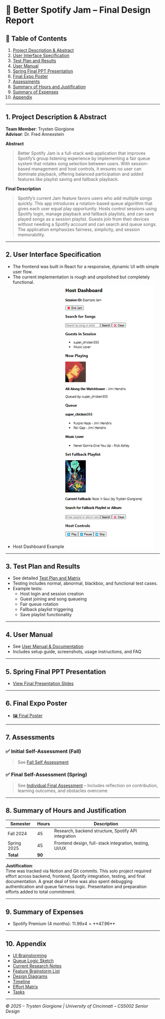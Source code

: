 
# 🎵 Better Spotify Jam – Final Design Report

## 📘 Table of Contents
1. [Project Description & Abstract](#1-project-description--abstract)
2. [User Interface Specification](#2-user-interface-specification)
3. [Test Plan and Results](#3-test-plan-and-results)
4. [User Manual](#4-user-manual)
5. [Spring Final PPT Presentation](#5-spring-final-ppt-presentation)
6. [Final Expo Poster](#6-final-expo-poster)
7. [Assessments](#7-assessments)
8. [Summary of Hours and Justification](#8-summary-of-hours-and-justification)
9. [Summary of Expenses](#9-summary-of-expenses)
10. [Appendix](#10-appendix)

---

## 1. Project Description & Abstract

**Team Member**: Trysten Giorgione  
**Advisor**: Dr. Fred Annexstein  

**Abstract**  
> Better Spotify Jam is a full-stack web application that improves Spotify’s group listening experience by implementing a fair queue system that rotates song selection between users. With session-based management and host controls, it ensures no user can dominate playback, offering balanced participation and added features like playlist saving and fallback playback.

**Final Description**  
> Spotify’s current Jam feature favors users who add multiple songs quickly. This app introduces a rotation-based queue algorithm that gives each user equal play opportunity. Hosts control sessions using Spotify login, manage playback and fallback playlists, and can save played songs as a session playlist. Guests join from their devices without needing a Spotify account and can search and queue songs. The application emphasizes fairness, simplicity, and session memorability.

---

## 2. User Interface Specification

- The frontend was built in React for a responsive, dynamic UI with simple user flow.
- The current implementation is rough and unpolished but completely functional.
- Host Dashboard Example
  ![Host Dashboard](screenshots/host_dashboard.png)

---

## 3. Test Plan and Results

- See detailed [Test Plan and Matrix](Test_Plan.md)
- Testing includes normal, abnormal, blackbox, and functional test cases.
- Example tests:
  - Host login and session creation
  - Guest joining and song queueing
  - Fair queue rotation
  - Fallback playlist triggering
  - Save playlist functionality

---

## 4. User Manual

- See [User Manual & Documentation](User_Documentation_Better_Spotify_Jam.md)
- Includes setup guide, screenshots, usage instructions, and FAQ

---

## 5. Spring Final PPT Presentation

- [View Final Presentation Slides](Final_Deliverables/Better_Spotify_Jam_Presentation.pptx)

---

## 6. Final Expo Poster

- [🖼️ Final Poster](Final_Deliverables/Fair-Spotify-Jam-Poster-IV.pdf)

---

## 7. Assessments

### ✅ Initial Self-Assessment (Fall)
> See [Fall Self Assessment](HomeworkFiles/individual_assessment.pdf)

### ✅ Final Self-Assessment (Spring)
> See [Individual Final Assessment](Final_Deliverables/Assignmment_6_Individual_Assessment.pdf) – Includes reflection on contribution, learning outcomes, and obstacles overcome

---

## 8. Summary of Hours and Justification

| Semester     | Hours | Description |
|--------------|-------|-------------|
| Fall 2024    | 45    | Research, backend structure, Spotify API integration |
| Spring 2025  | 45    | Frontend design, full-stack integration, testing, UI/UX |
| **Total**    | **90**|

**Justification**:  
Time was tracked via Notion and Git commits. This solo project required effort across backend, frontend, Spotify integration, testing, and final documentation. A great deal of time was also spent debugging authentication and queue fairness logic. Presentation and preparation efforts added to total commitment.

---

## 9. Summary of Expenses

- Spotify Premium (4 months): $11.99 x 4 = **$47.96**

---

## 10. Appendix

- [UI Brainstorming](UI_Brainstorming.png)
- [Queue Logic Sketch](Queue_Logic_Brainstorming.png)
- [Current Research Notes](Research.md)
- [Feature Brainstorm List](Ideas.md)
- [Design Diagrams](Design_Diagrams_MkII.png)
- [Timeline](Task_Timeline_MkII.png)
- [Effort Matrix](Task_effort_matrix_mkII.png)
- [Tasks](TaskList.md)

---

*© 2025 – Trysten Giorgione | University of Cincinnati – CS5002 Senior Design*
